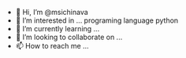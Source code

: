 - 👋 Hi, I’m @msichinava
- 👀 I’m interested in ...
programing language python
- 🌱 I’m currently learning ...
- 💞️ I’m looking to collaborate on ...
- 📫 How to reach me ...

<!---
msichinava/msichinava is a ✨ special ✨ repository because its `README.md` (this file) appears on your GitHub profile.
You can click the Preview link to take a look at your changes.
--->
